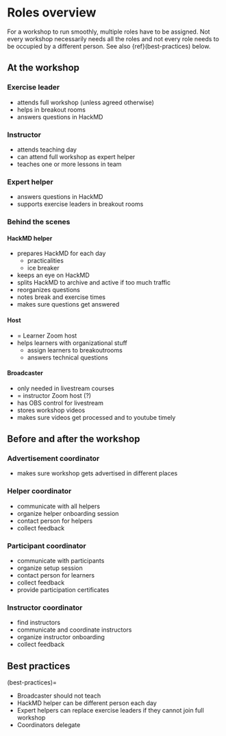 # Roles overview

For a workshop to run smoothly, multiple roles have to be assigned.
Not every workshop necessarily needs all the roles and not every role needs to be occupied by a different person. See also {ref}(best-practices) below.

## At the workshop

### Exercise leader

* attends full workshop (unless agreed otherwise)
* helps in breakout rooms
* answers questions in HackMD

### Instructor

* attends teaching day
* can attend full workshop as expert helper
* teaches one or more lessons in team

### Expert helper

* answers questions in HackMD
* supports exercise leaders in breakout rooms

### Behind the scenes

#### HackMD helper

* prepares HackMD for each day
    * practicalities
    * ice breaker
* keeps an eye on HackMD
* splits HackMD to archive and active if too much traffic
* reorganizes questions
* notes break and exercise times
* makes sure questions get answered

#### Host

* = Learner Zoom host
* helps learners with organizational stuff
    * assign learners to breakoutrooms
    * answers technical questions

#### Broadcaster

* only needed in livestream courses
* = instructor Zoom host (?)
* has OBS control for livestream
* stores workshop videos
* makes sure videos get processed and to youtube timely 

## Before and after the workshop

### Advertisement coordinator

* makes sure workshop gets advertised in different places

### Helper coordinator

* communicate with all helpers
* organize helper onboarding session
* contact person for helpers
* collect feedback

### Participant coordinator

* communicate with participants
* organize setup session
* contact person for learners
* collect feedback
* provide participation certificates

### Instructor coordinator

* find instructors
* communicate and coordinate instructors
* organize instructor onboarding
* collect feedback


## Best practices
(best-practices)=

* Broadcaster should not teach
* HackMD helper can be different person each day
* Expert helpers can replace exercise leaders if they cannot join full workshop
* Coordinators delegate
